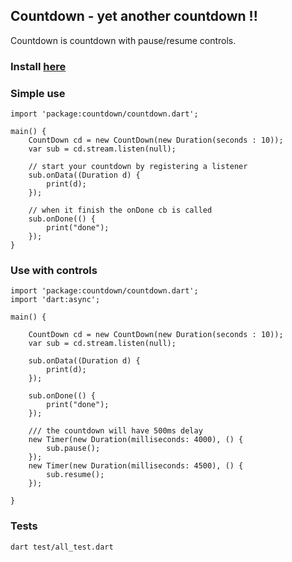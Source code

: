 ## Countdown - yet another countdown !!

Countdown is countdown with pause/resume controls.

### Install [here](https://pub.dartlang.org/packages/countdown)

### Simple use

```
import 'package:countdown/countdown.dart';

main() {
    CountDown cd = new CountDown(new Duration(seconds : 10));
    var sub = cd.stream.listen(null);

    // start your countdown by registering a listener
    sub.onData((Duration d) {
        print(d);
    });

    // when it finish the onDone cb is called
    sub.onDone(() {
        print("done");
    });
}
```

### Use with controls
```
import 'package:countdown/countdown.dart';
import 'dart:async';

main() {

    CountDown cd = new CountDown(new Duration(seconds : 10));
    var sub = cd.stream.listen(null);

    sub.onData((Duration d) {
        print(d);
    });

    sub.onDone(() {
        print("done");
    });

    /// the countdown will have 500ms delay 
    new Timer(new Duration(milliseconds: 4000), () {
        sub.pause();
    });
    new Timer(new Duration(milliseconds: 4500), () {
        sub.resume();
    });

}
```
### Tests
```
dart test/all_test.dart
```
